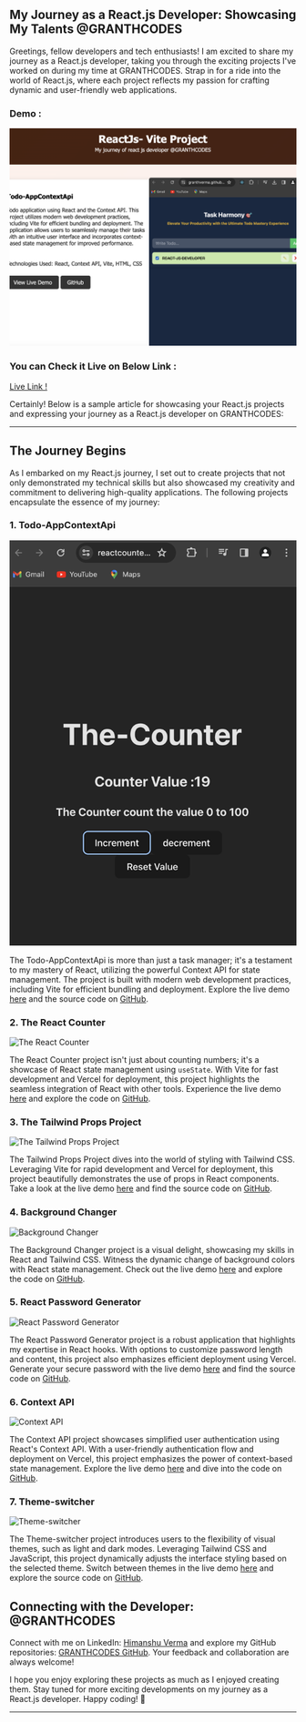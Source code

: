 ## My Journey as a React.js Developer: Showcasing My Talents @GRANTHCODES

Greetings, fellow developers and tech enthusiasts! I am excited to share my journey as a React.js developer, taking you through the exciting projects I've worked on during my time at GRANTHCODES. Strap in for a ride into the world of React.js, where each project reflects my passion for crafting dynamic and user-friendly web applications.
### Demo :

![Alt text](rpp.png)

### You can Check it Live on Below Link :

[Live Link !](https://reactcounter-sigma.vercel.app/)

Certainly! Below is a sample article for showcasing your React.js projects and expressing your journey as a React.js developer on GRANTHCODES:

---



## The Journey Begins

As I embarked on my React.js journey, I set out to create projects that not only demonstrated my technical skills but also showcased my creativity and commitment to delivering high-quality applications. The following projects encapsulate the essence of my journey:

### 1. **Todo-AppContextApi**

![Todo-AppContextApi](1.png)

The Todo-AppContextApi is more than just a task manager; it's a testament to my mastery of React, utilizing the powerful Context API for state management. The project is built with modern web development practices, including Vite for efficient bundling and deployment. Explore the live demo [here](https://granthverma.github.io/TodoAppContextApi/) and the source code on [GitHub](https://github.com/granthverma/TodoAppContextApi/tree/main).

### 2. **The React Counter**

![The React Counter](url-to-react-counter-image)

The React Counter project isn't just about counting numbers; it's a showcase of React state management using `useState`. With Vite for fast development and Vercel for deployment, this project highlights the seamless integration of React with other tools. Experience the live demo [here](https://reactcounter-sigma.vercel.app/) and explore the code on [GitHub](https://github.com/granthverma/reactcounter).

### 3. **The Tailwind Props Project**

![The Tailwind Props Project](url-to-tailwind-props-image)

The Tailwind Props Project dives into the world of styling with Tailwind CSS. Leveraging Vite for rapid development and Vercel for deployment, this project beautifully demonstrates the use of props in React components. Take a look at the live demo [here](https://tailwindprops.vercel.app/) and find the source code on [GitHub](https://github.com/granthverma/tailwindprops).

### 4. **Background Changer**

![Background Changer](url-to-bg-changer-image)

The Background Changer project is a visual delight, showcasing my skills in React and Tailwind CSS. Witness the dynamic change of background colors with React state management. Check out the live demo [here](https://bg-changer-theta.vercel.app/) and explore the code on [GitHub](https://github.com/granthverma/bgChanger).

### 5. **React Password Generator**

![React Password Generator](url-to-password-generator-image)

The React Password Generator project is a robust application that highlights my expertise in React hooks. With options to customize password length and content, this project also emphasizes efficient deployment using Vercel. Generate your secure password with the live demo [here](https://react-passwordgenerator.vercel.app/) and find the source code on [GitHub](https://github.com/granthverma/reactPasswordgenerator).

### 6. **Context API**

![Context API](url-to-context-api-image)

The Context API project showcases simplified user authentication using React's Context API. With a user-friendly authentication flow and deployment on Vercel, this project emphasizes the power of context-based state management. Explore the live demo [here](https://context-api-zeta.vercel.app/) and dive into the code on [GitHub](https://github.com/granthverma/Context-Api).

### 7. **Theme-switcher**

![Theme-switcher](url-to-theme-switcher-image)

The Theme-switcher project introduces users to the flexibility of visual themes, such as light and dark modes. Leveraging Tailwind CSS and JavaScript, this project dynamically adjusts the interface styling based on the selected theme. Switch between themes in the live demo [here](https://theme-switcher-pi.vercel.app/) and explore the source code on [GitHub](https://github.com/granthverma/Theme-Switcher).

## Connecting with the Developer: @GRANTHCODES

Connect with me on LinkedIn: [Himanshu Verma](https://www.linkedin.com/in/granthcodes/) and explore my GitHub repositories: [GRANTHCODES GitHub](https://github.com/granthverma). Your feedback and collaboration are always welcome!

I hope you enjoy exploring these projects as much as I enjoyed creating them. Stay tuned for more exciting developments on my journey as a React.js developer. Happy coding! 🚀

---

